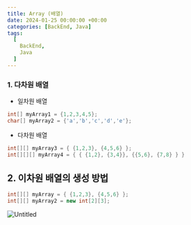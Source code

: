 ```yaml
---
title: Array (배열)
date: 2024-01-25 00:00:00 +00:00
categories: [BackEnd, Java]
tags:
  [
    BackEnd, 
    Java
  ]
---
```


### 1. 다차원 배열

- 일차원 배열

```java
int[] myArray1 = {1,2,3,4,5};
char[] myArray2 = {'a','b','c','d','e'};
```

- 다차원 배열

```java
int[][] myArray3 = { {1,2,3}, {4,5,6} };
int[][][] myArray4 = { { {1,2}, {3,4}}, {{5,6}, {7,8} } }
```

## 2. 이차원 배열의 생성 방법

```java
int[][] myArray = { {1,2,3}, {4,5,6} };
int[][] myArray2 = new int[2][3];
```

![Untitled](https://prod-files-secure.s3.us-west-2.amazonaws.com/97f8f071-477d-4db3-a9c0-4dad109b848c/2fcbe423-b05a-4bcc-9dd9-2844fabaa71c/Untitled.png)